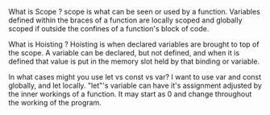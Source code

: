What is Scope ? 
scope is what can be seen or used by a function. Variables defined within the braces of a function are locally scoped and globally scoped if outside the confines of a function's block of code.

What is Hoisting ?
Hoisting is when declared variables are brought to top of the scope. A variable can be declared, but not defined, and when it is defined that value is put in the memory slot held by that binding or variable. 

In what cases might you use let vs const vs var? I want to use var and const globally, and let locally. "let"'s variable can have it's assignment adjusted by the inner workings of a function. It may start as 0 and change throughout the working of the program. 